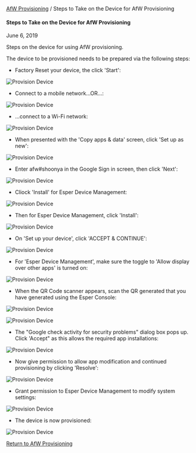 [AfW Provisioning](../index.md) / Steps to Take on the Device for AfW Provisioning

#### Steps to Take on the Device for AfW Provisioning

June 6, 2019

Steps on the device for using AfW provisioning.

The device to be provisioned needs to be prepared via the following steps:

*   Factory Reset your device, the click 'Start':

![Provision Device](https://documentation-media.s3.amazonaws.com/images/1_ProD.width-800.png?AWSAccessKeyId=AKIAJHOTEM5S4GAN2SGA)

*   Connect to a mobile network...OR...:

![Provision Device](https://documentation-media.s3.amazonaws.com/images/2_PD.width-800.png?AWSAccessKeyId=AKIAJHOTEM5S4GAN2SGA)

*   ...connect to a Wi-Fi network:

![Provision Device](https://documentation-media.s3.amazonaws.com/images/3_PD.width-800.png?AWSAccessKeyId=AKIAJHOTEM5S4GAN2SGA)

*   When presented with the 'Copy apps & data' screen, click 'Set up as new':

![Provision Device](https://documentation-media.s3.amazonaws.com/images/5_PD.width-800.png?AWSAccessKeyId=AKIAJHOTEM5S4GAN2SGA)

*   Enter afw#shoonya in the Google Sign in screen, then click 'Next':

![Provision Device](https://documentation-media.s3.amazonaws.com/images/6_PD.width-800.png?AWSAccessKeyId=AKIAJHOTEM5S4GAN2SGA)

*   Cliock 'Install' for Esper Device Management:

![Provision Device](https://documentation-media.s3.amazonaws.com/images/8_PD.width-800.png?AWSAccessKeyId=AKIAJHOTEM5S4GAN2SGA)

*   Then for Esper Device Management, click 'Install':

![Provision Device](https://documentation-media.s3.amazonaws.com/images/10_PD.width-800.png?AWSAccessKeyId=AKIAJHOTEM5S4GAN2SGA)

*   On 'Set up your device', click 'ACCEPT & CONTINUE':

![Provision Device](https://documentation-media.s3.amazonaws.com/images/12_PD.width-800.png?AWSAccessKeyId=AKIAJHOTEM5S4GAN2SGA)

*   For 'Esper Device Management', make sure the toggle to 'Allow display over other apps' is turned on:

![Provision Device](https://documentation-media.s3.amazonaws.com/images/12.1_PD.width-800.png?AWSAccessKeyId=AKIAJHOTEM5S4GAN2SGA)

*   When the QR Code scanner appears, scan the QR generated that you have generated using the Esper Console:

![Provision Device](https://documentation-media.s3.amazonaws.com/images/13_PD.width-800.png?AWSAccessKeyId=AKIAJHOTEM5S4GAN2SGA)

![Provision Device](https://documentation-media.s3.amazonaws.com/images/13.1_PD.width-800.png?AWSAccessKeyId=AKIAJHOTEM5S4GAN2SGA)

*   The "Google check activity for security problems" dialog box pops up. Click 'Accept" as this allows the required app installations:

![Provision Device](https://documentation-media.s3.amazonaws.com/images/14.1_PD.width-800.png?AWSAccessKeyId=AKIAJHOTEM5S4GAN2SGA)

*   Now give permission to allow app modification and continued provisioning by clicking 'Resolve':

![Provision Device](https://documentation-media.s3.amazonaws.com/images/16_PD.width-800.png?AWSAccessKeyId=AKIAJHOTEM5S4GAN2SGA)

*   Grant permission to Esper Device Management to modify system settings:

![Provision Device](https://documentation-media.s3.amazonaws.com/images/18_PD.width-800.png?AWSAccessKeyId=AKIAJHOTEM5S4GAN2SGA)

*   The device is now provisioned:

![Provision Device](https://documentation-media.s3.amazonaws.com/images/100.width-800.png?AWSAccessKeyId=AKIAJHOTEM5S4GAN2SGA)

[Return to AfW Provisioning](../index.md)
